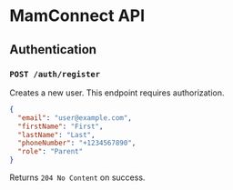 ﻿# MamConnect API

## Authentication

### `POST /auth/register`

Creates a new user. This endpoint requires authorization.

```json
{
  "email": "user@example.com",
  "firstName": "First",
  "lastName": "Last",
  "phoneNumber": "+1234567890",
  "role": "Parent"
}
```

Returns `204 No Content` on success.